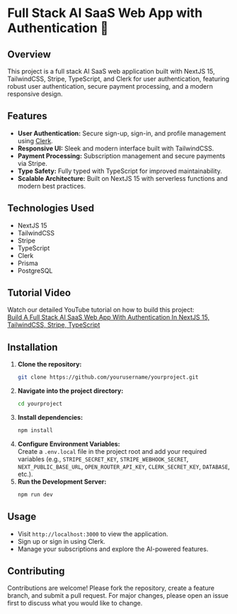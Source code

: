 # Full Stack AI SaaS Web App with Authentication 🤯
## Overview
This project is a full stack AI SaaS web application built with NextJS 15, TailwindCSS, Stripe, TypeScript, and Clerk for user authentication, featuring robust user authentication, secure payment processing, and a modern responsive design.

## Features
- **User Authentication:** Secure sign-up, sign-in, and profile management using [Clerk](https://go.clerk.com/TFWZCy5).
- **Responsive UI:** Sleek and modern interface built with TailwindCSS.
- **Payment Processing:** Subscription management and secure payments via Stripe.
- **Type Safety:** Fully typed with TypeScript for improved maintainability.
- **Scalable Architecture:** Built on NextJS 15 with serverless functions and modern best practices.

## Technologies Used
- NextJS 15
- TailwindCSS
- Stripe
- TypeScript
- Clerk
- Prisma
- PostgreSQL

## Tutorial Video
Watch our detailed YouTube tutorial on how to build this project:  
[Build A Full Stack AI SaaS Web App With Authentication In NextJS 15, TailwindCSS, Stripe, TypeScript](https://youtu.be/RUE3nYI75VE)

## Installation
1. **Clone the repository:**
   ```bash
   git clone https://github.com/yourusername/yourproject.git
   ```
2. **Navigate into the project directory:**
   ```bash
   cd yourproject
   ```
3. **Install dependencies:**
   ```bash
   npm install
   ```
4. **Configure Environment Variables:**  
   Create a `.env.local` file in the project root and add your required variables (e.g., `STRIPE_SECRET_KEY`, `STRIPE_WEBHOOK_SECRET`, `NEXT_PUBLIC_BASE_URL`, `OPEN_ROUTER_API_KEY`, `CLERK_SECRET_KEY`, `DATABASE`, etc.).
5. **Run the Development Server:**
   ```bash
   npm run dev
   ```

## Usage
- Visit `http://localhost:3000` to view the application.
- Sign up or sign in using Clerk.
- Manage your subscriptions and explore the AI-powered features.

## Contributing
Contributions are welcome! Please fork the repository, create a feature branch, and submit a pull request. For major changes, please open an issue first to discuss what you would like to change.
